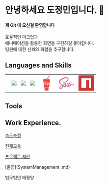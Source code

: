 # 안녕하세요 도정민입니다. 👋


#### 제 Git 에 오신걸 환영합니다

효율적인 마크업과 <br>
애니메이션을 활용한 화면을 구현하길 좋아합니다. <br>
팀원에 대한 신뢰와 화합을 추구합니다.


## Languages and Skills

<table>
  <tr>
    <td><img src="https://user-images.githubusercontent.com/65691152/98434189-dd3eb600-2110-11eb-9dcd-ee044e81b858.png" width="50" alt=""></td>
     <td><img src="https://user-images.githubusercontent.com/65691152/98434190-de6fe300-2110-11eb-8178-ff6d31ba1888.png" width="50"></td>
     <td><img src="https://user-images.githubusercontent.com/65691152/98434191-de6fe300-2110-11eb-8c1a-e2b8479656d2.png" width="50"></td>
     <td><img src="https://user-images.githubusercontent.com/65691152/98434192-df087980-2110-11eb-8320-365cdbc1b24e.png" width="50"></td>
     <td><img src="https://raw.githubusercontent.com/github/explore/80688e429a7d4ef2fca1e82350fe8e3517d3494d/topics/gulp/gulp.png" width="50"></td>
     <td><img src="https://raw.githubusercontent.com/github/explore/80688e429a7d4ef2fca1e82350fe8e3517d3494d/topics/sass/sass.png" width="50"></td>
     <td><img src="https://raw.githubusercontent.com/github/explore/80688e429a7d4ef2fca1e82350fe8e3517d3494d/topics/npm/npm.png" width="50"></td>
   
  </tr>
</table>
<!-- <img src="https://user-images.githubusercontent.com/26512984/88481837-ac3ed900-cf98-11ea-8a23-b53146870c81.jpg" width="50">
<img src="https://user-images.githubusercontent.com/26512984/88481963-5d457380-cf99-11ea-8c02-c1b4586cb7ca.jpg" width="50"> -->


## Tools



## Work Experience.


[ 속도측정](PageSpeed%20Insights.md) <br>

[천재교육](tsherpa.md)      <br>

[프로젝트 제안](projectplan.md) <br>

[운영](SystemManagement .md)

법무법인 태평양   <br>


<!--
**JungminDo/JungminDo** is a ✨ _special_ ✨ repository because its `README.md` (this file) appears on your GitHub profile.

Here are some ideas to get you started:

- 🔭 I’m currently working on ...
- 🌱 I’m currently learning ...
- 👯 I’m looking to collaborate on ...
- 🤔 I’m looking for help with ...
- 💬 Ask me about ...
- 📫 How to reach me: ...
- 😄 Pronouns: ...
- ⚡ Fun fact: ...
-->

